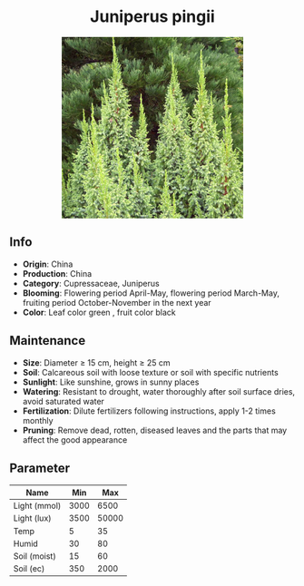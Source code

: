 <h1 align='center'>Juniperus pingii</h1>
<p align="center">
    <img 
        align='center'
        width='320'
        src="../images/juniperus pingii.png" 
        alt='Juniperus pingii' />
</p>

## Info

 - **Origin**: China
 - **Production**: China
 - **Category**: Cupressaceae, Juniperus
 - **Blooming**: Flowering period April-May, flowering period March-May, fruiting period October-November in the next year
 - **Color**: Leaf color green , fruit color black

## Maintenance

 - **Size**: Diameter ≥ 15 cm, height ≥ 25 cm
 - **Soil**: Calcareous soil with loose texture or soil with specific nutrients
 - **Sunlight**: Like sunshine, grows in sunny places
 - **Watering**: Resistant to drought, water thoroughly after soil surface dries, avoid saturated water
 - **Fertilization**: Dilute fertilizers following instructions, apply 1-2 times monthly
 - **Pruning**: Remove dead, rotten, diseased leaves and the parts that may affect the good appearance

## Parameter

| Name         | Min  | Max   |
|--------------|------|-------|
| Light (mmol) | 3000 | 6500  |
| Light (lux)  | 3500 | 50000 |
| Temp         | 5    | 35    |
| Humid        | 30   | 80    |
| Soil (moist) | 15   | 60    |
| Soil (ec)    | 350  | 2000  |